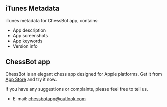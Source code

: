 ## iTunes Metadata

iTunes metadata for ChessBot app, contains:

- App description
- App screenshots
- App keywords
- Version info

## ChessBot app

ChessBot is an elegant chess app designed for Apple platforms. Get it from [App Store][1] and try it now. 

If you have any suggestions or complaints, please feel free to tell us.

- E-mail: chessbotapp@outlook.com

[1]:	https://itunes.apple.com/us/app/id1065334169
